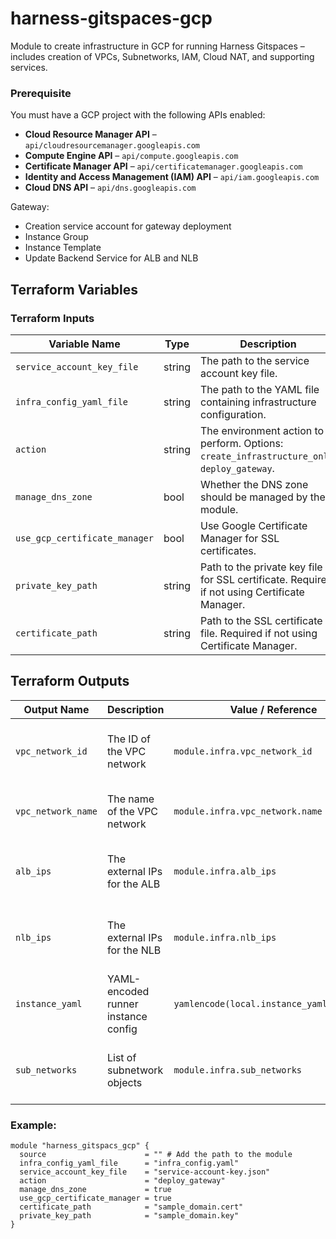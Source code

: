# harness-gitspaces-gcp

Module to create infrastructure in GCP for running Harness Gitspaces – includes creation of VPCs, Subnetworks, IAM, Cloud NAT, and supporting services.

### Prerequisite

You must have a GCP project with the following APIs enabled:

- **Cloud Resource Manager API** – `api/cloudresourcemanager.googleapis.com`
- **Compute Engine API** – `api/compute.googleapis.com`
- **Certificate Manager API** – `api/certificatemanager.googleapis.com`
- **Identity and Access Management (IAM) API** – `api/iam.googleapis.com`
- **Cloud DNS API** – `api/dns.googleapis.com`


Gateway:
- Creation service account for gateway deployment
- Instance Group
- Instance Template
- Update Backend Service for ALB and NLB

## Terraform Variables
### Terraform Inputs

| Variable Name                  | Type    | Description                                                                                          | Required | Default / Validation                                                      |
|-------------------------------|---------|------------------------------------------------------------------------------------------------------|----------|----------------------------------------------------------------------------|
| `service_account_key_file`    | string  | The path to the service account key file.                                                            | Yes      | —                                                                          |
| `infra_config_yaml_file`      | string  | The path to the YAML file containing infrastructure configuration.                                   | Yes      | —                                                                          |
| `action`                      | string  | The environment action to perform. Options: `create_infrastructure_only`, `deploy_gateway`.          | Yes      | Must be one of: `["create_infrastructure_only", "deploy_gateway"]`        |
| `manage_dns_zone`             | bool    | Whether the DNS zone should be managed by the module.                                                | Yes      | —                                                                          |
| `use_gcp_certificate_manager` | bool    | Use Google Certificate Manager for SSL certificates.                                                 | No       | `true`                                                                     |
| `private_key_path`            | string  | Path to the private key file for SSL certificate. Required if not using Certificate Manager.         | No       | `""`                                                                       |
| `certificate_path`            | string  | Path to the SSL certificate file. Required if not using Certificate Manager.                         | No       | `""`                                                                       |

## Terraform Outputs

| Output Name         | Description                               | Value / Reference                        | Notes                                  |
|---------------------|-------------------------------------------|------------------------------------------|----------------------------------------|
| `vpc_network_id`     | The ID of the VPC network                 | `module.infra.vpc_network_id`            | Used to identify the created VPC       |
| `vpc_network_name`   | The name of the VPC network               | `module.infra.vpc_network.name`          | Human-readable VPC name                |
| `alb_ips`            | The external IPs for the ALB             | `module.infra.alb_ips`                   | List of IPs assigned to the ALB        |
| `nlb_ips`            | The external IPs for the NLB             | `module.infra.nlb_ips`                   | List of IPs assigned to the NLB        |
| `instance_yaml`      | YAML-encoded runner instance config       | `yamlencode(local.instance_yaml_content)`| Encoded YAML structure for VMs         |
| `sub_networks`       | List of subnetwork objects                | `module.infra.sub_networks`              | Contains subnet ID, region, etc.       |


### Example:
```hcl
module "harness_gitspacs_gcp" {
  source                      = "" # Add the path to the module
  infra_config_yaml_file      = "infra_config.yaml"
  service_account_key_file    = "service-account-key.json"
  action                      = "deploy_gateway"
  manage_dns_zone             = true
  use_gcp_certificate_manager = true
  certificate_path            = "sample_domain.cert"
  private_key_path            = "sample_domain.key"
}
```
